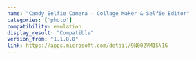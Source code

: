 ```yaml
---
name: "Candy Selfie Camera - Collage Maker & Selfie Editor"
categories: ['photo']
compatibility: emulation
display_result: "Compatible"
version_from: "1.1.8.0"
link: https://apps.microsoft.com/detail/9N002VM1SN1G
---
```

